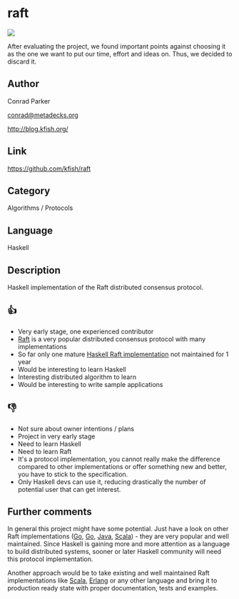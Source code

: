 raft
====
[![](https://img.shields.io/badge/oscillating-works-red.svg?style=flat)](https://github.com/oscillatingworks/compass#phases)

After evaluating the project, we found important points against choosing
it as the one we want to put our time, effort and ideas on. Thus, we decided
to discard it.

Author
------
Conrad Parker

conrad@metadecks.org

http://blog.kfish.org/

Link
----
https://github.com/kfish/raft

Category
--------
Algorithms / Protocols

Language
--------
Haskell

Description
-----------
Haskell implementation of the Raft distributed consensus protocol.

:thumbsup:
----------
- Very early stage, one experienced contributor
- [Raft](https://raftconsensus.github.io/) is a very popular distributed consensus protocol with many implementations
- So far only one mature [Haskell Raft implementation](https://github.com/NicolasT/kontiki) not maintained for 1 year
- Would be interesting to learn Haskell
- Interesting distributed algorithm to learn
- Would be interesting to write sample applications

:thumbsdown:
------------
- Not sure about owner intentions / plans
- Project in very early stage
- Need to learn Haskell
- Need to learn Raft
- It's a protocol implementation, you cannot really make the difference compared
  to other implementations or offer something new and better, you have to stick
  to the specification.
- Only Haskell devs can use it, reducing drastically the number of potential
  user that can get interest.

Further comments
----------------
In general this project might have some potential. Just have a look on other Raft implementations ([Go](https://github.com/hashicorp/raft), [Go](https://github.com/peterbourgon/raft), [Java](https://github.com/kuujo/copycat), [Scala](https://github.com/ktoso/akka-raft)) - they are very popular and well maintained. Since Haskell is gaining more and more attention as a language to build distributed systems, sooner or later Haskell community will need this protocol implementation.

Another approach would be to take existing and well maintained Raft implementations like [Scala](https://github.com/ktoso/akka-raft), [Erlang](https://github.com/andrewjstone/rafter) or any other language and bring it to production ready state with proper documentation, tests and examples.